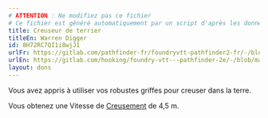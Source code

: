 ```yaml
---
# ATTENTION : Ne modifiez pas ce fichier
# Ce fichier est généré automatiquement par un script d'après les données du module Foundry VTT officiel et de sa traduction
title: Creuseur de terrier
titleEn: Warren Digger
id: 8H72RC7QI1i8wjJ1
urlFr: https://gitlab.com/pathfinder-fr/foundryvtt-pathfinder2-fr/-/blob/master/data/feats/8H72RC7QI1i8wjJ1.htm
urlEn: https://gitlab.com/hooking/foundry-vtt---pathfinder-2e/-/blob/master/packs/data/feats.db/warren-digger.json
layout: dons
---
```

Vous avez appris à utiliser vos robustes griffes pour creuser dans la terre.

Vous obtenez une Vitesse de [Creusement](../actions/creuser.html) de 4,5 m.

